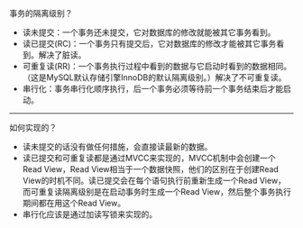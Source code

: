 事务的隔离级别？

- 读未提交：一个事务还未提交，它对数据库的修改就能被其它事务看到。
- 读已提交(RC)：一个事务只有提交后，它对数据库的修改才能被其它事务看到。解决了脏读。
- 可重复读(RR)：一个事务执行过程中看到的数据与它启动时看到的数据相同。 （这是MySQL默认存储引擎InnoDB的默认隔离级别。）解决了不可重复读。
- 串行化：事务串行化顺序执行，后一个事务必须等待前一个事务结束后才能启动。

---

如何实现的？

- 读未提交的话没有做任何措施，会直接读最新的数据。
- 读已提交和可重复读都是通过MVCC来实现的，MVCC机制中会创建一个Read View，Read View相当于一个数据快照，他们的区别在于创建Read View的时机不同。读已提交会在每个语句执行前重新生成一个Read View，而可重复读隔离级别是在启动事务时生成一个Read View，然后整个事务执行期间都在用这个Read View。
- 串行化应该是通过加读写锁来实现的。